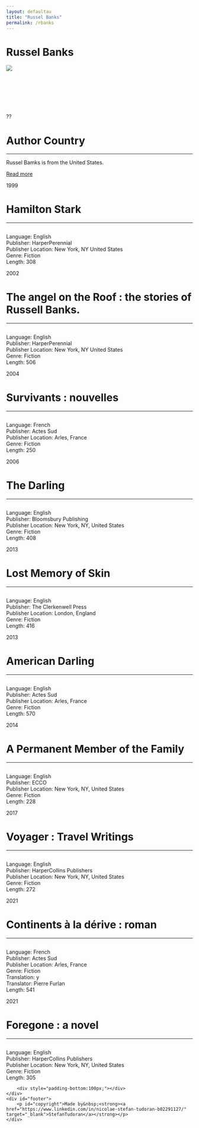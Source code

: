 ```yaml
---
layout: defaultau
title: "Russel Banks"
permalink: /rbanks
---
```

<!-- partial:index.partial.html -->
<div class="content">
    <h1>Russel Banks</h1>
    <div class="quote">
        <div><img src="https://upload.wikimedia.org/wikipedia/commons/thumb/b/b0/Russell_banks_2011.jpg/300px-Russell_banks_2011.jpg" class="logo"></div>
    </div>
    <div class="timeline">
        <div style="padding-bottom:100px;"></div>
        <div class="block">
            <div class="date right"><p class="right"> ?? </p></div>
            <div class="dot"></div>
            <div class="left first">
                <h1>Author Country</h1><hr>
            <p>Russel Bamks is from the United States.</p>
                <a href="https://en.wikipedia.org/wiki/Russell_Banks"_blank">Read more</a>
            </div>
        </div>
        <div class="block">
            <div class="date left"><p class="left">1999</p></div>
            <div class="dot"></div>
            <div class="right">
                <h1>Hamilton Stark</h1><hr>
                <p><img src=""></p>
                <p>
                Language: English<br>
                Publisher: HarperPerennial<br>
                Publisher Location: New York, NY United States<br>
                Genre: Fiction<br>
                Length: 308<br>
                </p>
            </div>
        </div>
        <div class="block">
            <div class="date right"><p class="right">2002</p></div>
            <div class="dot"></div>
            <div class="left">
                <h1>The angel on the Roof : the stories of Russell Banks.</h1><hr>
                <p><img src=""></p>
                <p>
                Language: English<br>
                Publisher: HarperPerennial<br>
                Publisher Location: New York, NY United States<br>
                Genre: Fiction<br>
                Length: 506<br>
                </p>
            </div>
        </div>
        <div class="block">
            <div class="date left"><p class="left hide">2004</p></div>
            <div class="dot"></div>
            <div class="right">
                <h1>Survivants : nouvelles</h1><hr>
                <p><img src=""></p>
                <p>Language: French<br>
                Publisher: Actes Sud<br>
                Publisher Location: Arles, France<br>
                Genre: Fiction<br>
                Length: 250<br></p>
            </div>
        </div><div class="block">
            <div class="date right"><p class="right hide">2006</p></div>
            <div class="dot"></div>
            <div class="left">
                <h1>The Darling</h1><hr>
                <p><img src=""></p>
                <p>Language: English<br>
                Publisher: Bloomsbury Publishing<br>
                Publisher Location: New York, NY, United States<br>
                Genre: Fiction<br>
                Length: 408<br></p>
            </div>
        </div>
        <div class="block">
            <div class="date left"><p class="left hide">2013</p></div>
            <div class="dot"></div>
            <div class="right">
                <h1>Lost Memory of Skin</h1><hr>
                <p><img src=""></p>
                <p>Language: English<br>
                Publisher: The Clerkenwell Press<br>
                Publisher Location: London, England<br>
                Genre: Fiction<br>
                Length: 416<br></p>
            </div>
        </div>
        <div class="block">
            <div class="date right"><p class="right hide">2013</p></div>
            <div class="dot"></div>
            <div class="left">
                <h1>American Darling</h1><hr>
                <p><img src=""></p>
                <p>Language: English<br>
                Publisher: Actes Sud<br>
                Publisher Location: Arles, France<br>
                Genre: Fiction<br>
                Length: 570<br></p>
            </div>
        </div>
		<div class="block">
            <div class="date left"><p class="left hide">2014</p></div>
            <div class="dot"></div>
            <div class="right">
                <h1>A Permanent Member of the Family</h1><hr>
                <p><img src=""></p>
                <p>Language: English<br>
                Publisher: ECCO<br>
                Publisher Location: New York, NY, United States<br>
                Genre: Fiction<br>
                Length: 228</p>
            </div>
        </div>
        <div class="block">
            <div class="date right"><p class="right hide">2017</p></div>
            <div class="dot"></div>
            <div class="left">
                <h1>Voyager : Travel Writings</h1><hr>
                <p><img src=""></p>
                <p>Language: English<br>
                Publisher: HarperCollins Publishers<br>
                Publisher Location: New York, NY, United States<br>
                Genre: Fiction<br>
                Length: 272<br></p>
            </div>
        </div>
        <div class="block">
            <div class="date left"><p class="left hide">2021</p></div>
            <div class="dot"></div>
            <div class="right">
                <h1>Continents à la dérive : roman</h1><hr>
                <p><img src=""></p>
                <p>Language: French<br>
                Publisher: Actes Sud<br>
                Publisher Location: Arles, France<br>
                Genre: Fiction<br>
                Translation: y<br>
                Translator: Pierre Furlan<br>
                Length: 541</p>
            </div>
        </div>
        <div class="block">
            <div class="date right"><p class="right hide">2021</p></div>
            <div class="dot"></div>
            <div class="left">
                <h1>Foregone : a novel</h1><hr>
                <p><img src=""></p>
                <p>Language: English<br>
                Publisher: HarperCollins Publishers<br>
                Publisher Location: New York, NY, United States<br>
                Genre: Fiction<br>
                Length: 305<br></p>
            </div>
        </div>

        <div style="padding-bottom:100px;"></div>
    </div>
    <div id="footer">
        <p id="copyright">Made by&nbsp;<strong><a href="https://www.linkedin.com/in/nicolae-stefan-tudoran-b02291127/" target="_blank">StefanTudoran</a></strong></p>
    </div>
</div>
<!-- partial -->
  <script src='https://cdnjs.cloudflare.com/ajax/libs/jquery/3.1.1/jquery.min.js'></script><script  src="assets/js/authorscript.js"></script>
